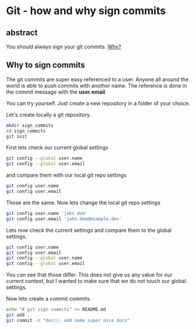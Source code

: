 # Git - how and why sign commits

## abstract

You should always sign your git commits. [Why?](#why-to-sign-commits)

## Why to sign commits

The git commits are super easy referenced to a user. Anyone all around the world is able to push commits with another name. The reference is done in the commit message with the **user.email**.

You can try yourself. Just create a new repository in a folder of your choice.

Let's create locally a git repository.

```bash
mkdir sign_commits
cd sign_commits
git init
```

First lets check our current global settings

```bash
git config --global user.name
git config --global user.email
```

and compare them with our local git repo settings

```bash
git config user.name
git config user.email
```

Those are the same. Now lets change the local git repo settings

```bash
git config user.name 'john doe'
git config user.email 'john.doe@example.dev'
```

Lets now check the current settings and compare them to the global settings.

```bash
git config user.name
git config user.email
git config --global user.name
git config --global user.email
```

You can see that those differ. This does not give us any value for our current context,
but I wanted to make sure that we do not touch our global settings.

Now lets create a commit commits.

```bash
echo "# git sign commits" >> README.md
git add .
git commit -m "doc(): add some super nice docs"
```

```bash

```
